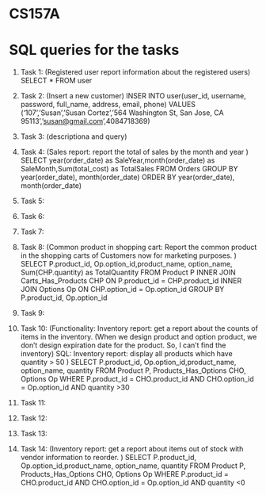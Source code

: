 # CS157A
# SQL queries for the tasks
1. Task 1: (Registered user report information about the registered users)
           SELECT * FROM user
           
2. Task 2: (Insert a new customer)
           INSER INTO user(user_id, username, password, full_name, address, email, phone)
           VALUES (‘107’,’Susan’,’Susan Cortez’,’564 Washington St, San Jose, CA 95113’,’susan@gmail.com’,4084718369)

3. Task 3: (descriptiona and query)

4. Task 4: (Sales report: report the total of sales by the month and year )
           SELECT  year(order_date) as SaleYear,month(order_date) as SaleMonth,Sum(total_cost) as TotalSales
           FROM Orders
           GROUP BY year(order_date), month(order_date)
           ORDER BY year(order_date), month(order_date)
           
5. Task 5:
6. Task 6:
7. Task 7:
8. Task 8: (Common product in shopping cart: Report the common product in the shopping carts of Customers now for marketing purposes. )
          SELECT P.product_id, Op.option_id,product_name, option_name, Sum(CHP.quantity) as TotalQuantity
          FROM Product P
	             INNER JOIN Carts_Has_Products CHP ON P.product_id = CHP.product_id
               INNER JOIN Options Op ON CHP.option_id = Op.option_id
          GROUP BY P.product_id, Op.option_id
          
9. Task 9:

10. Task 10: (Functionality: Inventory report: get a report about the counts of items in the inventory.
(When we design product and option product, we don’t design expiration date for the product. So, I can’t find the inventory)
SQL: Inventory report: display all products which have quantity > 50 )
          SELECT P.product_id, Op.option_id,product_name, option_name, quantity
          FROM Product P,
	             Products_Has_Options CHO,
	             Options Op 
          WHERE P.product_id = CHO.product_id AND CHO.option_id = Op.option_id AND quantity >30
11. Task 11:
12. Task 12:
13. Task 13:

14. Task 14: (Inventory report: get a report about items out of stock with vendor information to reorder. )
          SELECT P.product_id, Op.option_id,product_name, option_name, quantity
          FROM Product P,
	             Products_Has_Options CHO,
               Options Op 
          WHERE P.product_id = CHO.product_id AND CHO.option_id = Op.option_id AND quantity <0







